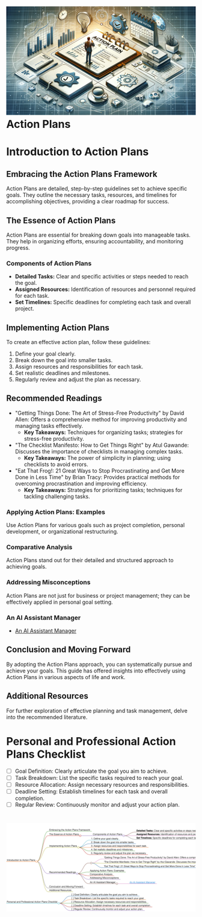 <h1><img src="action_plans1.png">Action Plans</h1>

# Introduction to Action Plans

## Embracing the Action Plans Framework
Action Plans are detailed, step-by-step guidelines set to achieve specific goals. They outline the necessary tasks, resources, and timelines for accomplishing objectives, providing a clear roadmap for success.

## The Essence of Action Plans
Action Plans are essential for breaking down goals into manageable tasks. They help in organizing efforts, ensuring accountability, and monitoring progress.

### Components of Action Plans
- **Detailed Tasks:** Clear and specific activities or steps needed to reach the goal.
- **Assigned Resources:** Identification of resources and personnel required for each task.
- **Set Timelines:** Specific deadlines for completing each task and overall project.

## Implementing Action Plans
To create an effective action plan, follow these guidelines:
1. Define your goal clearly.
2. Break down the goal into smaller tasks.
3. Assign resources and responsibilities for each task.
4. Set realistic deadlines and milestones.
5. Regularly review and adjust the plan as necessary.

## Recommended Readings
- "Getting Things Done: The Art of Stress-Free Productivity" by David Allen: Offers a comprehensive method for improving productivity and managing tasks effectively.
    - **Key Takeaways:** Techniques for organizing tasks; strategies for stress-free productivity.
- "The Checklist Manifesto: How to Get Things Right" by Atul Gawande: Discusses the importance of checklists in managing complex tasks.
    - **Key Takeaways:** The power of simplicity in planning; using checklists to avoid errors.
- "Eat That Frog!: 21 Great Ways to Stop Procrastinating and Get More Done in Less Time" by Brian Tracy: Provides practical methods for overcoming procrastination and improving efficiency.
    - **Key Takeaways:** Strategies for prioritizing tasks; techniques for tackling challenging tasks.

### Applying Action Plans: Examples
Use Action Plans for various goals such as project completion, personal development, or organizational restructuring.

### Comparative Analysis
Action Plans stand out for their detailed and structured approach to achieving goals.

### Addressing Misconceptions
Action Plans are not just for business or project management; they can be effectively applied in personal goal setting.

### An AI Assistant Manager
- [An AI Assistant Manager](https://pirahansiah.com/site/pages/md/ChatGPT)

## Conclusion and Moving Forward
By adopting the Action Plans approach, you can systematically pursue and achieve your goals. This guide has offered insights into effectively using Action Plans in various aspects of life and work.

## Additional Resources
For further exploration of effective planning and task management, delve into the recommended literature.

# Personal and Professional Action Plans Checklist
- [ ] Goal Definition: Clearly articulate the goal you aim to achieve.
- [ ] Task Breakdown: List the specific tasks required to reach your goal.
- [ ] Resource Allocation: Assign necessary resources and responsibilities.
- [ ] Deadline Setting: Establish timelines for each task and overall completion.
- [ ] Regular Review: Continuously monitor and adjust your action plan.

<h1><img src="action_plans_mindmap.png"></h1>